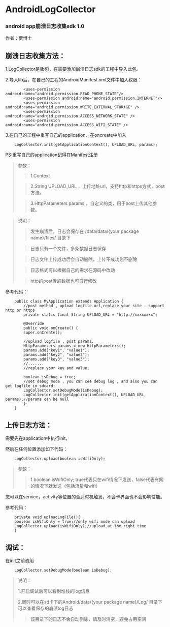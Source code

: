 AndroidLogCollector
===================
### android app崩溃日志收集sdk 1.0

作者：贾博士

## 崩溃日志收集方法：

1.LogCollector是lib包，在需要添加崩溃日志sdk的工程中导入此包。

2.导入lib后，在自己的工程的AndroidManifest.xml文件中加入权限：

			<uses-permission android:name="android.permission.READ_PHONE_STATE"/>
			<uses-permission android:name="android.permission.INTERNET"/>
			<uses-permission android:name="android.permission.WRITE_EXTERNAL_STORAGE" />
			<uses-permission android:name="android.permission.ACCESS_NETWORK_STATE" />
			<uses-permission android:name="android.permission.ACCESS_WIFI_STATE" />


3.在自己的工程中重写自己的application，在oncreate中加入

		LogCollector.init(getApplicationContext(), UPLOAD_URL, params);
		
PS:重写自己的application记得在Manifest注册

>参数：
>
>>1.Context
>
>>2.String UPLOAD_URL ，上传地址url，支持http和https方式，post方法。
>
>>3.HttpParameters params ，自定义的类，用于post上传其他参数。



>
>说明：
>
>>发生崩溃后，日志会保存在 /data/data/{your package name}/files/  目录下
>
>>日志只有一个文件，多条数据日志保存
>
>>日志文件上传成功后会自动删除，上传不成功则不删除
>
>>日志格式可以根据自己的需求在源码中改动
>
>>http的post传的数据也可自行修改
>

参考代码：

		public class MyApplication extends Application {
			//post method , upload logfile url,replace your site . support http or https
			private static final String UPLOAD_URL = "http://xxxxxxxx";
		
			@Override
			public void onCreate() {
			super.onCreate();

			//upload logfile , post params.
			HttpParameters params = new HttpParameters();
			params.add("key1", "value1");
			params.add("key2", "value2");
			params.add("key3", "value3");
			//.......
			//replace your key and value;

			boolean isDebug = true;
			//set debug mode , you can see debug log , and also you can get logfile in sdcard;
			LogCollector.setDebugMode(isDebug);
			LogCollector.init(getApplicationContext(), UPLOAD_URL, params);//params can be null
			}
		}
		
## 上传日志方法：

需要先在application中执行init，

然后在任何位置添加如下代码：

		LogCollector.upload(boolean isWifiOnly);
 

>参数：
>
>>1.boolean isWifiOnly; true代表只在wifi情况下发送，false代表有网的情况下就发送（包括流量和wifi）

您可以在service，activity等位置的合适时机触发，不会卡界面也不会影响性能。

参考代码：

		private void uploadLogFile(){
		boolean isWifiOnly = true;//only wifi mode can upload
		LogCollector.upload(isWifiOnly);//upload at the right time
		}

## 调试：

在init之前调用

		LogCollector.setDebugMode(boolean isDebug);
		
>说明：
>
>1.开启调试后可以看到堆栈的log信息
>
>2.同时可以在sd卡下的Android/data/{your package name}/Log/ 目录下可以查看保存的崩溃log日志
>
>>该目录下的日志不会自动删除，请及时清空，避免占用空间
>
